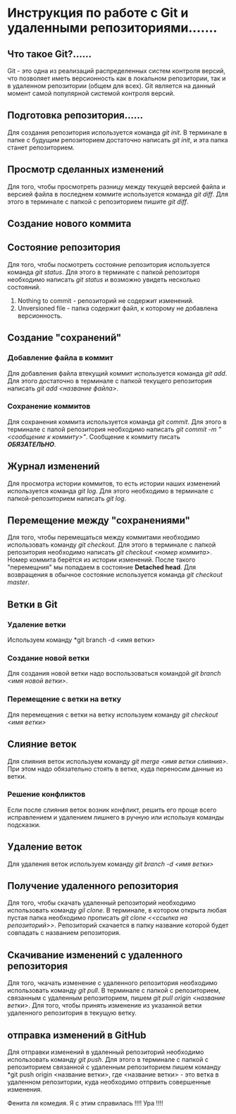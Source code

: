 # Инструкция по работе с Git и удаленными репозиториями.......

## Что такое Git?......
Git - это одна из реализаций распределенных систем контроля версий, что позволяет иметь версионность как в локальном репозитории, так и в удаленном репозитории (общем для всех). Git является на данный момент самой популярной системой контроля версий. 

## Подготовка репозитория......
Для создания репозитория используется команда *git init*. В терминале в папке с будущим репозиторием достаточно написать *git init*, и эта папка станет репозиторием. 

## Просмотр сделанных изменений
Для того, чтобы просмотреть разницу между текущей версией файла и версией файла в последнем коммите используется команда *git diff*. Для этого в терминале с папкой с репозиторием пишите *git diff*. 

## Создание нового коммита

## Состояние репозитория
Для того, чтобы посмотреть состояние репозитория используется команда *git status*. Для этого в терминате с папкой репозиторя необходимо написать *git status* и возможно увидеть несколько состояний. 
1. Nothing to commit - репозиторий не содержит изменений. 
2. Unversioned file - папка содержит файл, к которому не добавлена версионность.

## Создание "сохранений"

### Добавление файла в коммит
Для добавления файла втекущий коммит используется команда *git add*. Для этого достаточно в терминале с папкой текущего репозитория написать *git add <название файла>*.

### Сохранение коммитов

Для сохранения коммита используется команда *git commit*. Для этого в терминале с папой репозитория необходимо написать *git commit -m "<сообщение к коммиту>"*. Сообщение к коммиту писать ***ОБЯЗАТЕЛЬНО***.

## Журнал изменений
Для просмотра истории коммитов, то есть истории наших изменений используется команда *git log*. Для этого необходимо в терминале с папкой-репозиторием написать *git log*.

## Перемещение между "сохранениями"
Для того, чтобы перемещаться между коммитами необходимо использовать команду *git checkout*. Для этого в терминале с папкой репозитория необходимо написать *git checkout <номер коммита>*. Номер коммита берётся из истории изменений. После такого "перемещния" мы попадаем в состояние **Detached head**. Для возвращения в обычное состояние используется команда *git checkout master*. 

## Ветки в Git

### Удаление ветки 
Используем команду *git branch -d <имя ветки>

### Создание новой ветки
Для создания новой ветки надо воспользоваться командой *git branch <имя новой ветки>*. 

### Перемещение с ветки на ветку
Для перемещения с ветки на ветку используем команду *git checkout <имя ветки>*


## Слияние веток

Для слияния веток используем команду *git merge <имя ветки слияния>*. При этом надо обязательно стоять в ветке, куда переносим данные из ветки. 

### Решение конфликтов

Если после слияния веток возник конфликт, решить его проще всего исправлением и удалением лишнего в ручную или используя команды подсказки.

## Удаление веток

Для удаления веток используем команду *git branch -d <имя ветки>*

## Получение удаленного репозитория
Для того, чтобы скачать удаленный репозиторий необходимо использовать команду *gil clone*. В терминале, в котором открыта любая пустая папка необходимо прописать *git clone <<ссылка на репозиторий>>*. Репозиторий скачается в папку название которой будет совпадать с названием репозитория. 

## Скачивание изменений с удаленного репозитория

Для того, чкачать изменение с удаленного репозитория необходимо использовать команду *git pull*. В терминале с папкой с репозиторием, связанным с удаленным репозиторием, пишем *git pull origin <название ветки>*. Для того, чтобы принять изменение из указанной ветки удаленного репозитория в текущую ветку. 

## отправка изменений в GitHub
Для отправки изменений в удаленный репозиторий необходимо использовать команду *git push*. Для этого в терминале с папкой с репозиторием связанной с удаленным репозиторием пишем команду *git push origin <название ветки>, где <название ветки> - это ветка в удаленном репозитории, куда необходимо отпрвить совершенные изменения. 


Фенита ля комедия. Я с этим справилась !!!! Ура !!!!
